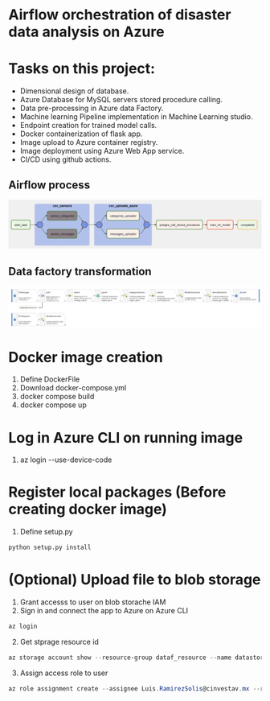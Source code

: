 # Airflow orchestration of disaster data analysis on Azure

# Tasks on this project:

- Dimensional design of database.
- Azure Database for MySQL servers stored procedure calling.
- Data pre-processing in Azure data Factory.
- Machine learning Pipeline implementation in Machine Learning studio.
- Endpoint creation for trained model calls.
- Docker containerization of flask app.
- Image upload to Azure container registry.
- Image deployment using Azure Web App service.
- CI/CD using github actions.

## Airflow process

![Airflow process](/imgs/airflow_dag.png "Airflow process")

## Data factory transformation

![Data factory](/imgs/azure_data_factory.png "Data factory pipeline")

# Docker image creation

1. Define DockerFile
2. Download docker-compose.yml
3. docker compose build
4. docker compose up

# Log in Azure CLI on running image

1. az login --use-device-code

# Register local packages (Before creating docker image)

1. Define setup.py

```python
python setup.py install
```

# (Optional) Upload file to blob storage

1. Grant accesss to user on blob storache IAM
2. Sign in and connect the app to Azure on Azure CLI

```powershell
az login
```

2. Get stprage resource id

```powershell
az storage account show --resource-group dataf_resource --name datastoragetweets --query id
```

3. Assign access role to user

```powershell
az role assignment create --assignee Luis.RamirezSolis@cinvestav.mx --role "Storage Blob Data Contributor" --scope "<your-resource-id>"
```
